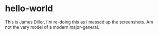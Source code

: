 # hello-world

This is James Diller, I'm re-doing this as I messed up the screenshots.
Am not the very model of a modern major-general.
